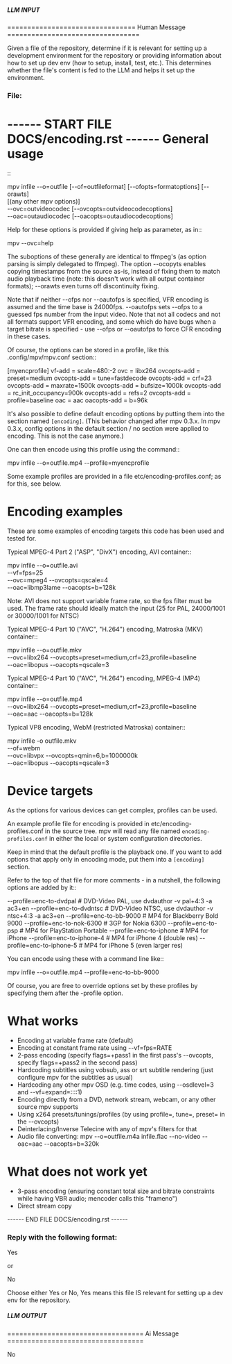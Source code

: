 ##### LLM INPUT #####
================================ Human Message =================================

Given a file of the repository, determine if it is relevant for setting up a development environment for the repository or providing information about how to set up dev env (how to setup, install, test, etc.). This determines whether the file's content is fed to the LLM and helps it set up the environment.

### File:
------ START FILE DOCS/encoding.rst ------
General usage
=============

::

  mpv infile --o=outfile [--of=outfileformat] [--ofopts=formatoptions] [--orawts] \
    [(any other mpv options)] \
    --ovc=outvideocodec [--ovcopts=outvideocodecoptions] \
    --oac=outaudiocodec [--oacopts=outaudiocodecoptions]

Help for these options is provided if giving help as parameter, as in::

  mpv --ovc=help

The suboptions of these generally are identical to ffmpeg's (as option parsing
is simply delegated to ffmpeg). The option --ocopyts enables copying timestamps
from the source as-is, instead of fixing them to match audio playback time
(note: this doesn't work with all output container formats); --orawts even turns
off discontinuity fixing.

Note that if neither --ofps nor --oautofps is specified, VFR encoding is assumed
and the time base is 24000fps. --oautofps sets --ofps to a guessed fps number
from the input video. Note that not all codecs and not all formats support VFR
encoding, and some which do have bugs when a target bitrate is specified - use
--ofps or --oautofps to force CFR encoding in these cases.

Of course, the options can be stored in a profile, like this .config/mpv/mpv.conf
section::

  [myencprofile]
  vf-add = scale=480:-2
  ovc = libx264
  ovcopts-add = preset=medium
  ovcopts-add = tune=fastdecode
  ovcopts-add = crf=23
  ovcopts-add = maxrate=1500k
  ovcopts-add = bufsize=1000k
  ovcopts-add = rc_init_occupancy=900k
  ovcopts-add = refs=2
  ovcopts-add = profile=baseline
  oac = aac
  oacopts-add = b=96k

It's also possible to define default encoding options by putting them into
the section named ``[encoding]``. (This behavior changed after mpv 0.3.x. In
mpv 0.3.x, config options in the default section / no section were applied
to encoding. This is not the case anymore.)

One can then encode using this profile using the command::

  mpv infile --o=outfile.mp4 --profile=myencprofile

Some example profiles are provided in a file
etc/encoding-profiles.conf; as for this, see below.


Encoding examples
=================

These are some examples of encoding targets this code has been used and tested
for.

Typical MPEG-4 Part 2 ("ASP", "DivX") encoding, AVI container::

  mpv infile --o=outfile.avi \
    --vf=fps=25 \
    --ovc=mpeg4 --ovcopts=qscale=4 \
    --oac=libmp3lame --oacopts=b=128k

Note: AVI does not support variable frame rate, so the fps filter must be used.
The frame rate should ideally match the input (25 for PAL, 24000/1001 or
30000/1001 for NTSC)

Typical MPEG-4 Part 10 ("AVC", "H.264") encoding, Matroska (MKV) container::

  mpv infile --o=outfile.mkv \
    --ovc=libx264 --ovcopts=preset=medium,crf=23,profile=baseline \
    --oac=libopus --oacopts=qscale=3

Typical MPEG-4 Part 10 ("AVC", "H.264") encoding, MPEG-4 (MP4) container::

  mpv infile --o=outfile.mp4 \
    --ovc=libx264 --ovcopts=preset=medium,crf=23,profile=baseline \
    --oac=aac --oacopts=b=128k

Typical VP8 encoding, WebM (restricted Matroska) container::

  mpv infile -o outfile.mkv \
    --of=webm \
    --ovc=libvpx --ovcopts=qmin=6,b=1000000k \
    --oac=libopus --oacopts=qscale=3


Device targets
==============

As the options for various devices can get complex, profiles can be used.

An example profile file for encoding is provided in
etc/encoding-profiles.conf in the source tree. mpv will read any file
named ``encoding-profiles.conf`` in either the local or system
configuration directories.

Keep in mind that the default profile is the playback one. If you want to add
options that apply only in encoding mode, put them into a ``[encoding]``
section.

Refer to the top of that file for more comments - in a nutshell, the following
options are added by it::

  --profile=enc-to-dvdpal      # DVD-Video PAL, use dvdauthor -v pal+4:3 -a ac3+en
  --profile=enc-to-dvdntsc     # DVD-Video NTSC, use dvdauthor -v ntsc+4:3 -a ac3+en
  --profile=enc-to-bb-9000     # MP4 for Blackberry Bold 9000
  --profile=enc-to-nok-6300    # 3GP for Nokia 6300
  --profile=enc-to-psp         # MP4 for PlayStation Portable
  --profile=enc-to-iphone      # MP4 for iPhone
  --profile=enc-to-iphone-4    # MP4 for iPhone 4 (double res)
  --profile=enc-to-iphone-5    # MP4 for iPhone 5 (even larger res)

You can encode using these with a command line like::

  mpv infile --o=outfile.mp4 --profile=enc-to-bb-9000

Of course, you are free to override options set by these profiles by specifying
them after the -profile option.


What works
==========

* Encoding at variable frame rate (default)
* Encoding at constant frame rate using --vf=fps=RATE
* 2-pass encoding (specify flags=+pass1 in the first pass's --ovcopts, specify
  flags=+pass2 in the second pass)
* Hardcoding subtitles using vobsub, ass or srt subtitle rendering (just
  configure mpv for the subtitles as usual)
* Hardcoding any other mpv OSD (e.g. time codes, using --osdlevel=3 and
  --vf=expand=::::1)
* Encoding directly from a DVD, network stream, webcam, or any other source
  mpv supports
* Using x264 presets/tunings/profiles (by using profile=, tune=, preset= in the
  --ovcopts)
* Deinterlacing/Inverse Telecine with any of mpv's filters for that
* Audio file converting: mpv --o=outfile.m4a infile.flac --no-video
  --oac=aac --oacopts=b=320k

What does not work yet
======================

* 3-pass encoding (ensuring constant total size and bitrate constraints while
  having VBR audio; mencoder calls this "frameno")
* Direct stream copy

------ END FILE DOCS/encoding.rst ------

### Reply with the following format:

<rel>Yes</rel>

or

<rel>No</rel>

Choose either Yes or No, Yes means this file IS relevant for setting up a dev env for the repository.

##### LLM OUTPUT #####
================================== Ai Message ==================================

<rel>No</rel>